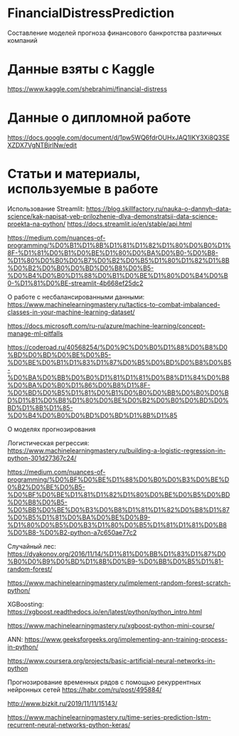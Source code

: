 # FinancialDistressPrediction
Составление моделей прогноза финансового банкротства различных компаний

# Данные взяты с Kaggle
https://www.kaggle.com/shebrahimi/financial-distress

# Данные о дипломной работе
https://docs.google.com/document/d/1pw5WQ6fdrOUHxJAQ1IKY3Xi8Q3SEXZDX7VgNTBjrlNw/edit

# Статьи и материалы, используемые в работе
Использование Streamlit:
https://blog.skillfactory.ru/nauka-o-dannyh-data-science/kak-napisat-veb-prilozhenie-dlya-demonstratsii-data-science-proekta-na-python/
https://docs.streamlit.io/en/stable/api.html

https://medium.com/nuances-of-programming/%D0%B1%D1%8B%D1%81%D1%82%D1%80%D0%B0%D1%8F-%D1%81%D0%B1%D0%BE%D1%80%D0%BA%D0%B0-%D0%B8-%D1%80%D0%B0%D0%B7%D0%B2%D0%B5%D1%80%D1%82%D1%8B%D0%B2%D0%B0%D0%BD%D0%B8%D0%B5-%D0%B4%D0%B0%D1%88%D0%B1%D0%BE%D1%80%D0%B4%D0%B0-%D1%81%D0%BE-streamlit-4b668ef25dc2

О работе с несбалансированными данными:
https://www.machinelearningmastery.ru/tactics-to-combat-imbalanced-classes-in-your-machine-learning-dataset/

https://docs.microsoft.com/ru-ru/azure/machine-learning/concept-manage-ml-pitfalls

https://coderoad.ru/40568254/%D0%9C%D0%B0%D1%88%D0%B8%D0%BD%D0%BD%D0%BE%D0%B5-%D0%BE%D0%B1%D1%83%D1%87%D0%B5%D0%BD%D0%B8%D0%B5-%D0%BA%D0%BB%D0%B0%D1%81%D1%81%D0%B8%D1%84%D0%B8%D0%BA%D0%B0%D1%86%D0%B8%D1%8F-%D0%BD%D0%B5%D1%81%D0%B1%D0%B0%D0%BB%D0%B0%D0%BD%D1%81%D0%B8%D1%80%D0%BE%D0%B2%D0%B0%D0%BD%D0%BD%D1%8B%D1%85-%D0%B4%D0%B0%D0%BD%D0%BD%D1%8B%D1%85

О моделях прогнозирования 

Логистическая регрессия:
https://www.machinelearningmastery.ru/building-a-logistic-regression-in-python-301d27367c24/

https://medium.com/nuances-of-programming/%D0%BF%D0%BE%D1%88%D0%B0%D0%B3%D0%BE%D0%B2%D0%BE%D0%B5-%D0%BF%D0%BE%D1%81%D1%82%D1%80%D0%BE%D0%B5%D0%BD%D0%B8%D0%B5-%D0%BB%D0%BE%D0%B3%D0%B8%D1%81%D1%82%D0%B8%D1%87%D0%B5%D1%81%D0%BA%D0%BE%D0%B9-%D1%80%D0%B5%D0%B3%D1%80%D0%B5%D1%81%D1%81%D0%B8%D0%B8-%D0%B2-python-a7c650ae77c2

Случайный лес:
https://dyakonov.org/2016/11/14/%D1%81%D0%BB%D1%83%D1%87%D0%B0%D0%B9%D0%BD%D1%8B%D0%B9-%D0%BB%D0%B5%D1%81-random-forest/

https://www.machinelearningmastery.ru/implement-random-forest-scratch-python/

XGBoosting:
https://xgboost.readthedocs.io/en/latest/python/python_intro.html

https://www.machinelearningmastery.ru/xgboost-python-mini-course/

ANN:
https://www.geeksforgeeks.org/implementing-ann-training-process-in-python/

https://www.coursera.org/projects/basic-artificial-neural-networks-in-python


Прогнозирование временных рядов с помощью рекуррентных нейронных сетей
https://habr.com/ru/post/495884/

http://www.bizkit.ru/2019/11/11/15143/

https://www.machinelearningmastery.ru/time-series-prediction-lstm-recurrent-neural-networks-python-keras/
